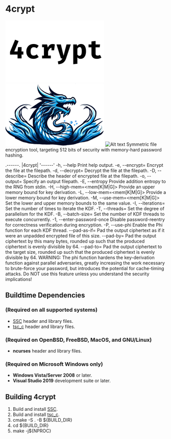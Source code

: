 # 4crypt
![Alt text](/share/title.png "4crypt")
![Alt text](/share/logo.png  "Dragon")
![Alt text](/../screenshots/dragon.png?raw=true "4crypt")
Symmetric file encryption tool, targeting 512 bits of security with memory-hard password hashing.


.------.
|4crypt|
'------'
-h, --help                  Print help output.
-e, --encrypt=<filepath>    Encrypt the file at the filepath.
-d, --decrypt=<filepath>    Decrypt the file at the filepath.
-D, --describe=<filepath>   Describe the header of encrypted file at the filepath.
-o, --output=<filepath>     Specify an output filepath.
-E, --entropy               Provide addition entropy to the RNG from stdin.
-H, --high-mem=<mem[K|M|G]> Provide an upper memory bound for key derivation.
-L, --low-mem=<mem[K|M|G]>  Provide a lower memory bound for key derivation.
-M, --use-mem=<mem[K|M|G]>  Set the lower and upper memory bounds to the same value.
-I, --iterations=<num>      Set the number of times to iterate the KDF.
-T, --threads=<num>         Set the degree of parallelism for the KDF.
-B, --batch-size=<num>      Set the number of KDF threads to execute concurrently.
-1, --enter-password-once   Disable password-reentry for correctness verification during encryption.
-P, --use-phi               Enable the Phi function for each KDF thread.
--pad-as-if=<size>          Pad the output ciphertext as if it were an unpadded encrypted file of this size.
--pad-by=<size>             Pad the output ciphertext by this many bytes, rounded up such that the produced
                              ciphertext is evenly divisible by 64.
--pad-to=<size>             Pad the output ciphertext to the target size, rounded up such that the produced
                              ciphertext is evenly divisible by 64.
WARNING: The phi function hardens the key-derivation function against
parallel adversaries, greatly increasing the work necessary to brute-force
your password, but introduces the potential for cache-timing attacks.
Do NOT use this feature unless you understand the security implications!
## Buildtime Dependencies
### (Required on all supported systems)
-   [SSC](https://github.com/stuartcalder/SSC) header and library files.
-   [tsc_c](https://github.com/stuartcalder/tsc_c) header and library files.
### (Required on OpenBSD, FreeBSD, MacOS, and GNU/Linux)
-   __ncurses__ header and library files.
### (Required on Microsoft Windows only)
-   __Windows Vista/Server 2008__ or later.
-   __Visual Studio 2019__ development suite or later.
## Building 4crypt
1. Build and install [SSC](https://github.com/stuartcalder/SSC.git).
2. Build and install [tsc_c](https://github.com/stuartcalder/tsc_c.git).
3. cmake -S . -B ${BUILD_DIR}
4. cd ${BUILD_DIR}
5. make -j${NPROC}
